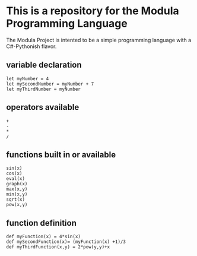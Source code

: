 # This is a repository for the Modula Programming Language

The Modula Project is intented to be a simple programming language with a C#-Pythonish flavor. 

## variable declaration
```
let myNumber = 4
let mySecondNumber = myNumber + 7
let myThirdNumber = myNumber
```
## operators available
```
+
-
*
/
```
## functions built in or available
```
sin(x)
cos(x)
eval(x)
graph(x)
max(x,y)
min(x,y)
sqrt(x)
pow(x,y)
```

## function definition

```
def myFunction(x) = 4*sin(x)
def mySecondFunction(x)= (myFunction(x) +1)/3
def myThirdFunction(x,y) = 2*pow(y,y)+x
```